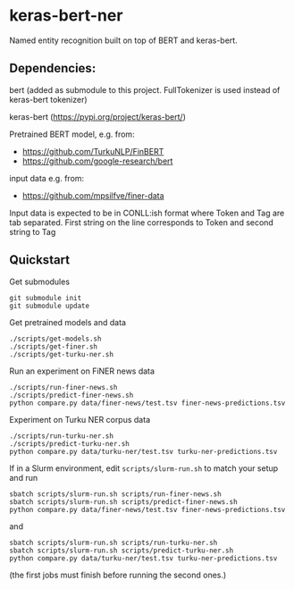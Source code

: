 # keras-bert-ner

Named entity recognition built on top of BERT and keras-bert. 

## Dependencies:

bert (added as submodule to this project. FullTokenizer is used instead of keras-bert tokenizer)

keras-bert (https://pypi.org/project/keras-bert/)

Pretrained BERT model, e.g. from:
- https://github.com/TurkuNLP/FinBERT
- https://github.com/google-research/bert

input data e.g. from:
- https://github.com/mpsilfve/finer-data

Input data is expected to be in CONLL:ish format where Token and Tag are tab separated. 
First string on the line corresponds to Token and second string to Tag
  
## Quickstart

Get submodules

```
git submodule init
git submodule update
```

Get pretrained models and data

```
./scripts/get-models.sh
./scripts/get-finer.sh
./scripts/get-turku-ner.sh
```

Run an experiment on FiNER news data

```
./scripts/run-finer-news.sh
./scripts/predict-finer-news.sh
python compare.py data/finer-news/test.tsv finer-news-predictions.tsv 
```

Experiment on Turku NER corpus data

```
./scripts/run-turku-ner.sh
./scripts/predict-turku-ner.sh
python compare.py data/turku-ner/test.tsv turku-ner-predictions.tsv 
```

If in a Slurm environment, edit `scripts/slurm-run.sh` to match your setup and run

```
sbatch scripts/slurm-run.sh scripts/run-finer-news.sh
sbatch scripts/slurm-run.sh scripts/predict-finer-news.sh
python compare.py data/finer-news/test.tsv finer-news-predictions.tsv
```

and

```
sbatch scripts/slurm-run.sh scripts/run-turku-ner.sh
sbatch scripts/slurm-run.sh scripts/predict-turku-ner.sh
python compare.py data/turku-ner/test.tsv turku-ner-predictions.tsv 
```

(the first jobs must finish before running the second ones.)
